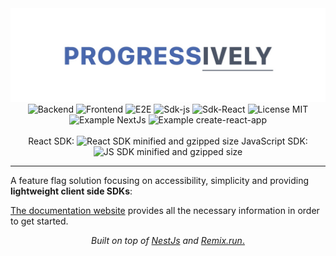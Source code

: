 <div align="center">
<img src="./packages/documentation/assets/logo.jpg" alt="Progressively" />

<img src="https://github.com/mfrachet/progressively/actions/workflows/backend.yml/badge.svg" alt="Backend" />
<img src="https://github.com/mfrachet/progressively/actions/workflows/frontend.yml/badge.svg" alt="Frontend" />
<img src="https://github.com/mfrachet/progressively/actions/workflows/e2e.yml/badge.svg" alt="E2E" />
<img src="https://github.com/mfrachet/progressively/actions/workflows/sdk.yml/badge.svg" alt="Sdk-js" />
<img src="https://github.com/mfrachet/progressively/actions/workflows/sdk-react.yml/badge.svg" alt="Sdk-React" />
<img src="https://img.shields.io/badge/License-MIT-yellow.svg" alt="License MIT" />
<img src="https://github.com/mfrachet/progressively/actions/workflows/example-nextjs.yml/badge.svg" alt="Example NextJs">
<img src="https://github.com/mfrachet/progressively/actions/workflows/example-cra.yml/badge.svg" alt="Example create-react-app">

<br/>
<br/>

<div align="center">
React SDK: <img src="https://img.shields.io/bundlephobia/minzip/@progressively/react" alt="React SDK minified and gzipped size"> 
JavaScript SDK: <img src="https://img.shields.io/bundlephobia/minzip/@progressively/sdk-js" alt="JS SDK minified and gzipped size">
</div>
</div>

<hr />

A feature flag solution focusing on accessibility, simplicity and providing **lightweight client side SDKs**:

[The documentation website](https://mfrachet.github.io/progressively/) provides all the necessary information in order to get started.

<div align="center">
<i>Built on top of <a href="https://nestjs.com/">NestJs</a> and <a href="https://remix.run/">Remix.run</i>.
</div>
